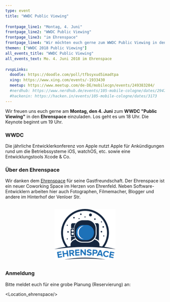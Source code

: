 ```yaml
---
type: event
title: "WWDC Public Viewing"

frontpage_line1: "Montag, 4. Juni"
frontpage_line2: "WWDC Public Viewing"
frontpage_line3: "im Ehrenspace"
frontpage_line4: "Wir möchten euch gerne zum WWDC Public Viewing in den <strong>Ehrenspace</strong> einladen. Wir freuen uns auf einen entspannten Abend mit Ankündigungen zu iOS, macOS und Swift. Und vielleicht ja auch wieder auf, one more thing?!"
themen: ["WWDC 2018 Public Viewing"]
all_events_title: "WWDC Public Viewing"
all_events_text: Mo. 4. Juni 2018 im Ehrenspace

rvspLinks:
  doodle: https://doodle.com/poll/tfbsyxud5imadtpa
  xing: https://www.xing.com/events/-1933430
  meetup: https://www.meetup.com/de-DE/mobilecgn/events/249383204/
  #nerdhub: https://www.nerdhub.de/events/105-mobile-cologne/dates/29471
  #hackenin: https://hacken.in/events/105-mobile-cologne/dates/3173
---
```


Wir freuen uns euch gerne am **Montag, den 4. Juni**
zum **WWDC "Public Viewing"**
in den **Ehrenspace** einzuladen.
Los geht es um 18 Uhr. Die Keynote beginnt um 19 Uhr.

### WWDC

Die jährliche Entwicklerkonferenz von Apple nutzt Apple für
Ankündigungen rund um die Betriebssysteme iOS, watchOS, etc.
sowie eine Entwicklungstools Xcode &amp; Co.

### Über den Ehrenspace

Wir danken dem <a href="https://ehren.space/">Ehrenspace</a>
für seine Gastfreundschaft.
Der Ehrenspace ist ein neuer Coworking Space im Herzen von Ehrenfeld.
Neben Software-Entwicklern arbeiten hier auch Fotographen, Filmemacher,
Blogger und andere im Hinterhof der Venloer Str.

<p style="text-align: center; margin-top: 30px; margin-bottom: 30px;">
    <a href="https://ehren.space/"><img src="/static/images/ehrenspace.png" alt="Ehrenspace" width="194" height="160" /></a>
</p>

### Anmeldung

Bitte meldet euch für eine grobe Planung (Reservierung) an: <RegisterLinks />

<Location_ehrenspace/>
